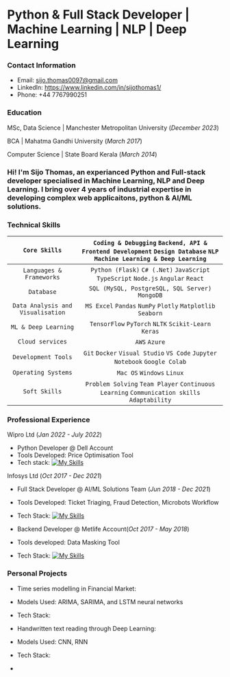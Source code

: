 # Python & Full Stack Developer | Machine Learning | NLP | Deep Learning

### Contact Information

- Email: sijo.thomas0097@gmail.com
- LinkedIn: https://www.linkedin.com/in/sijothomas1/
- Phone: +44 7767990251

### Education

MSc, Data Science | Manchester Metropolitan University (_December 2023_)

BCA | Mahatma Gandhi University (_March 2017_)

Computer Science | State Board Kerala (_March 2014_)

### Hi! I'm Sijo Thomas, an experianced Python and Full-stack developer specialised in Machine Learning, NLP and Deep Learning. I bring over 4 years of industrial expertise in developing complex web applicaitons, python & AI/ML solutions.


### Technical Skills

| `Core Skills` | `Coding & Debugging` `Backend, API & Frontend Development` `Design Database` `NLP` `Machine Learning & Deep Learning` |
| :---: | :---: |
| `Languages & Frameworks` | `Python (Flask)` `C# (.Net)` `JavaScript` `TypeScript` `Node.js` `Angular` `React` |
| `Database` | `SQL (MySQL, PostgreSQL, SQL Server)` `MongoDB`
| `Data Analysis and Visualisation` | `MS Excel` `Pandas` `NumPy` `Plotly` `Matplotlib` `Seaborn`
| `ML & Deep Learning` | `TensorFlow` `PyTorch` `NLTK` `Scikit-Learn` `Keras`
| `Cloud services` | `AWS` `Azure`
| `Development Tools` | `Git` `Docker` `Visual Studio` `VS Code` `Jupyter Notebook` `Google Colab`
| `Operating Systems` | `Mac OS` `Windows` `Linux`
| `Soft Skills` | `Problem Solving` `Team Player` `Continuous Learning` `Communication skills` `Adaptability`


### Professional Experience

Wipro Ltd (_Jan 2022 - July 2022_)
  - Python Developer @ Dell Account
  - Tools Developed: Price Optimisation Tool
  - Tech stack: [![My Skills](https://skillicons.dev/icons?i=py,tensorflow,pytorch,matlab,sklearn,mysql,postgres,azure,git,github,kubernetes,docker,postman,visualstudio,windows,stackoverflow)](https://skillicons.dev)

Infosys Ltd (_Oct 2017 - Dec 2021_)
  - Full Stack Developer @ AI/ML Solutions Team (_Jun 2018 - Dec 2021_)
  - Tools Developed: Ticket Triaging, Fraud Detection, Microbots Workflow
  - Tech Stack: [![My Skills](https://skillicons.dev/icons?i=angular,html,css,ts,py,flask,npm,java,tensorflow,pytorch,matlab,sklearn,mongodb,azure,github,git,docker,postman,anaconda,vscode,stackoverflow,windows)](https://skillicons.dev)

  - Backend Developer @ Metlife Account(_Oct 2017 - May 2018_)
  - Tools developed: Data Masking Tool
  - Tech Stack: [![My Skills](https://skillicons.dev/icons?i=angular,css,html,js,nodejs,spring,npm,git,github,stackoverflow,visualstudio,vscode,windows)](https://skillicons.dev)



### Personal Projects

- Time series modelling in Financial Market:
- Models Used: ARIMA, SARIMA, and LSTM neural networks
- Tech Stack: 

- Handwritten text reading through Deep Learning:
- Models Used: CNN, RNN
- Tech Stack:

- 
